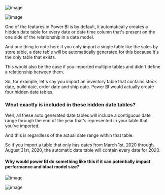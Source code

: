 ![image](https://github.com/liubovkyry/DAX/assets/118057504/b80df3de-900a-4c77-8a14-8e99d3bd4626)


![image](https://github.com/liubovkyry/DAX/assets/118057504/50e6ea06-a3b1-41a0-90d9-c06baaa1bff9)


One of the features in Power BI is by default, it automatically creates a hidden date table for every date or date time column that's present on the one side of the relationship in a data model.

And one thing to note here if you only import a single table like the sales by store table, a date table will be automatically generated for this because it's the only table that exists.

This would also be the case if you imported multiple tables and didn't define a relationship between them.

So, for example, let's say you import an inventory table that contains stock date, build date, order date and ship date. Power BI would actually create four hidden date tables.


### What exactly is included in these hidden date tables?

Well, all these auto generated date tables will include a contiguous date range through the end of the year that's represented in your table that you've imported.

And this is regardless of the actual date range within that table.

So if you import a table that only has dates from March 1st, 2020 through August 31st, 2020, the automatic date table will contain every date for 2020.



#### Why would power BI do something like this if it can potentially impact performance and bloat model size?

![image](https://github.com/liubovkyry/DAX/assets/118057504/69c98156-ba3e-4270-b973-ef7250a85b0e)


    
![image](https://github.com/liubovkyry/DAX/assets/118057504/f32c416a-bb0a-41ed-9edb-5787b183b6ff)
